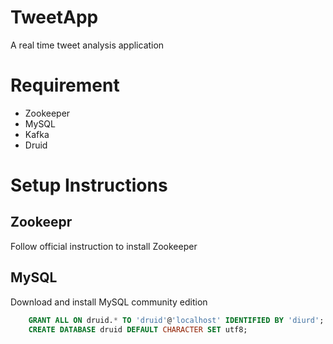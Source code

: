 # TweetApp

A real time tweet analysis application

# Requirement
- Zookeeper
- MySQL
- Kafka
- Druid

# Setup Instructions
## Zookeepr
Follow official instruction to install Zookeeper

## MySQL
Download and install MySQL community edition

```SQL
	GRANT ALL ON druid.* TO 'druid'@'localhost' IDENTIFIED BY 'diurd';
	CREATE DATABASE druid DEFAULT CHARACTER SET utf8;
```
